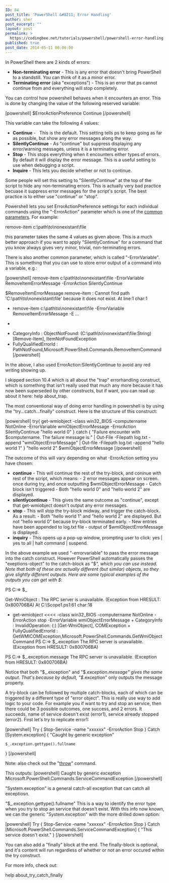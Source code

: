 ```yaml
---
ID: 84
post_title: 'PowerShell &#8211; Error Handling'
author: sher
post_excerpt: ""
layout: post
permalink: >
  https://codingbee.net/tutorials/powershell/powershell-error-handling
published: true
post_date: 2014-05-11 00:00:00
---
```

In PowerShell there are 2 kinds of errors:
<ul>
	<li><strong>Non-terminating error</strong> - This is any error that doesn't bring PowerShell to a standstill. You can think of it as a minor error.</li>
	<li><strong>Terminating error</strong> (aka "exceptions") - This is an error that ps cannot continue from and everything will stop completely.</li>
</ul>
You can control how powershell behaves when it encounters an error. This is done by changing the value of the following reserved variable:

[powershell]
$ErrorActionPreference
Continue
[/powershell]

This variable can take the following 4 values:
<ul>
	<li><strong>Continue</strong> -   This is the default. This setting tells ps to keep going as far as possible, but show any error messages along the way.</li>
	<li><strong>SilentlyContinue</strong> - As "continue" but suppress displaying any error/warning messages, unless it is a terminating error.</li>
	<li><strong>Stop</strong> - This stops everything when it encounters either types of errors. By default it will display the error message. This is a useful setting to use when debugging a script.</li>
	<li><strong>Inquire</strong> - This lets you decide whether or not to continue.</li>
</ul>
Some people will set this setting to "SilentlyContinue" at the top of the script to hide any non-terminating errors. This is actually very bad practice becuase it suppress error messages for the script's script. The best practice is to either use "continue" or "stop".

Powershell lets you set ErrorActionPreference settings for each individual commands using the "-ErrorAction" parameter which is one of the <a title="PowerShell - Common Paramaters" href="http://codingbee.net/tutorials/powershell/powershell-common-paramaters/">common parameters</a>. For example:

remove-item c:\path\to\nonexistant\file

this parameter takes the same 4 values as given above. This is a much better approach if you want to apply "SilentlyContinue" for a command that you know always gives very minor, trivial, non-terminating errors.

There is also another common parameter, which is called "-ErrorVariable". This is something that you can use to store error output of a command into a variable, e.g.:

[powershell]
remove-item c:\path\to\nonexistant\file -ErrorVariable RemoveItemErrorMessage -ErrorAction SilentlyContinue

$RemoveItemErrorMessage
remove-item : Cannot find path 'C:\path\to\nonexistant\file' because it does not exist.
At line:1 char:1
+ remove-item c:\path\to\nonexistant\file -ErrorVariable RemoveItemErrorMessage -E ...
+ ~~~~~~~~~~~~~~~~~~~~~~~~~~~~~~~~~~~~~~~~~~~~~~~~~~~~~~~~~~~~~~~~~~~~~~~~~~~~~~~~
+ CategoryInfo : ObjectNotFound: (C:\path\to\nonexistant\file:String) [Remove-Item], ItemNotFoundException
+ FullyQualifiedErrorId : PathNotFound,Microsoft.PowerShell.Commands.RemoveItemCommand
[/powershell]

In the above, I also used ErrorAction:SilentlyContinue to avoid any red writing showing up.

I skipped section 10.4 which is all about the "trap" errorhandling construct, which is something that isn't really used that much any more because it has now been superseded by other constructs, but if want, you can read up about it here: help about_trap.

The most conventional way of doing error handling in powershell is by using the "try...catch...finally" construct. Here is the structure of this construct:

[powershell]
try{ 
    get-wmiobject -class win32_BIOS -computername NotOnline -ErrorVariable wmiObjectErrorMessage -ErrorAction SilentlyContinue &quot;hello world 0&quot; 
} 
catch { 
    &quot;Failure encounter with $computername. The failure message is:&quot; | Out-File -Filepath log.txt -append &quot;wmiObjectErrorMessage&quot; | Out-file -Filepath log.txt -append &quot;hello world 1&quot; 
} 
&quot;hello world 2&quot; 
$wmiObjectErrorMessage 
[/powershell]

The outcome of this will vary depending on what -ErrorAction setting you have chosen:
<ul>
	<li><strong> continue</strong> - This will continue the rest of the try-block, and coninue with rest of the script, which means: - 2 error messages appear on screen. once during try, and once outputting $wmiObjectErrorMessage - Catch block isn't triggered - Both "hello world 0" and "hello world 2" are displayed.</li>
	<li><strong>silentlycontinue</strong> - This gives the same outcome as "continue", except that get-wmiobject doesn't output any error messages.</li>
	<li><strong>stop</strong> - This will stop the try-block midway, and trigger the catch-block. As a result: - Both "hello world 1" and "hello world 2" are displayed. But not "hello world 0" because try-block terminated early. - New entries have been appended to log.txt file - output of $wmiObjectErrorMessage is displayed.</li>
	<li><strong>inquiry</strong> - This opens up a pop-up window, prompting user to click: yes | yes to all | halt command | suspend.</li>
</ul>

In the above example we used "-errorvariable" to pass the error message into the catch construct. However PowerShell automatically passes the "exeptions-object" to the catch-block as "$_", which you can use instead. Note that both of these are actually different (but similar) objects, so they give slightly different outputs. Here are some typical examples of the outputs you can get with $_: 


PS C:\=> $_

Get-WmiObject : The RPC server is unavailable. (Exception from HRESULT: 0x800706BA)
At C:\Scope1.ps1:61 char:18
+ get-wmiobject &lt;&lt;&lt;&lt; -class win32_BIOS -computername NotOnline -ErrorAction stop -ErrorVariable wmiObjectErrorMessage + CategoryInfo : InvalidOperation: (:) [Get-WmiObject], COMException + FullyQualifiedErrorId : GetWMICOMException,Microsoft.PowerShell.Commands.GetWmiObjectCommand PS C:\=> $_.exception
The RPC server is unavailable. (Exception from HRESULT: 0x800706BA)

PS C:\=> $_.exception.message
The RPC server is unavailable. (Exception from HRESULT: 0x800706BA)



Notice that both "$_.exception" and "$_.exception.message" gives the same output. That's because by default, "$_.exception" only outputs the message property.

A try-block can be followed by multiple catch-blocks, each of which can be triggered by a different type of "error object". This is really use way to add logic to your code. For example you if want to try and stop an service, then there could be 3 possible outcomes, one success, and 2 errors. It succeeds, name of service doesn't exist (error1), service already stopped (error2). First let's try to replicate error1:

[powershell]
Try {
    Stop-Service -name &quot;xxxxxx&quot; -ErrorAction Stop
}
Catch [System.exception] {
    &quot;Caught by generic exception&quot;

    $_.exception.gettype().fullname
}
[/powershell]

Note: also check out the "<a href="http://technet.microsoft.com/en-us/library/hh847766.aspx">throw</a>" command. 

This outputs:
[powershell]
Caught by generic exception
Microsoft.PowerShell.Commands.ServiceCommandException
[/powershell]

"System.exception" is a general catch-all exception that can catch all exceptiosn. 

"$_.exception.gettype().fullname" This is a way to identify the error type when you try to stop an service that doesn't exist. With this info now known, we can the generic "System.exception" with the more drilled down option:

[powershell]
Try {
    Stop-Service -name &quot;xxxxxx&quot; -ErrorAction Stop
}
Catch [Microsoft.PowerShell.Commands.ServiceCommandException] {
    &quot;This service doesn't exist.&quot;
}
[/powershell]




You can also add a "finally" block at the end. The finally-block is optional, and it's content will run regardless of whether or not an error occured within the try construct.

For more info, check out:

help about_try_catch_finally